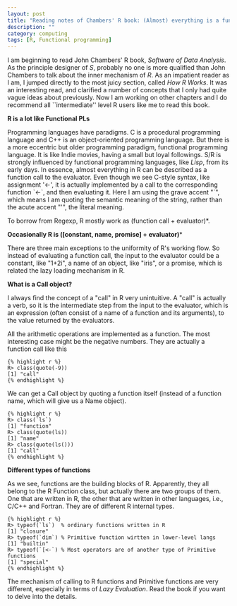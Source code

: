 ```yaml
---
layout: post
title: "Reading notes of Chambers' R book: (Almost) everything is a function call"
description: ""
category: computing
tags: [R, Functional programming]
---
```


I am beginning to read John Chambers' R book, _Software of Data Analysis_. As the principle designer of _S_, probably no one is more qualified than John Chambers to talk about the inner mechanism of _R_. As an impatient reader as I am, I jumped directly to the most juicy section, called _How R Works_. It was an interesting read, and clarified a number of concepts that I only had quite vague ideas about previously. Now I am working on other chapters and I do recommend all ``intermediate'' level R users like me to read this book.

**R is a lot like Functional PLs**

Programming languages have paradigms. C is a procedural programming language and C++ is an object-oriented programming language. But there is a more eccentric but older programming paradigm, functional programming language. It is like Indie movies, having a small but loyal followings. S/R is strongly influenced by functional programming languages, like _Lisp_, from its early days. In essence, almost everything in R can be described as a function call to the evaluator. Even though we see C-style syntax, like assignment '<-', it is actually implemented by a call to the corresponding function \`<-\`, and then evaluating it. Here I am using the grave accent "`", which means I am quoting the semantic meaning of the string, rather than the acute accent "'", the literal meaning. 

To borrow from Regexp, R mostly work as (function call + evaluator)*.

**Occasionally R is ([constant, name, promise] + evaluator)***

There are three main exceptions to the uniformity of R's working flow. So instead of evaluating a function call, the input to the evaluator could be a constant, like "1+2i", a name of an object, like "iris", or a promise, which is related the lazy loading mechanism in R.

**What is a Call object?**

I always find the concept of a "call" in R very unintuitive. A "call" is actually a verb, so it is the intermediate step from the input to the evaluator, which is an expression (often consist of a name of a function and its arguments), to the value returned by the evaluators. 

All the arithmetic operations are implemented as a function. The most interesting case might be the negative numbers. They are actually a function call like this

    {% highlight r %}
    R> class(quote(-9))
    [1] "call"
    {% endhighlight %}

We can get a Call object by quoting a function itself (instead of a function name, which will give us a Name object).

    {% highlight r %}
    R> class(`ls`)
    [1] "function"
    R> class(quote(ls))
    [1] "name"
    R> class(quote(ls()))   
    [1] "call"
    {% endhighlight %}

**Different types of functions**

As we see, functions are the building blocks of R. Apparently, they all belong to the R Function class, but actually there are two groups of them. One that are written in R, the other that are written in other languages, i.e., C/C++ and Fortran. They are of different R internal types.

    {% highlight r %}
    R> typeof(`ls`)  % ordinary functions written in R
    [1] "closure"
    R> typeof(`dim`) % Primitive function wirtten in lower-level langs
    [1] "builtin"
    R> typeof(`[<-`) % Most operators are of another type of Primitive functions
    [1] "special"
    {% endhighlight %}

The mechanism of calling to R functions and Primitive functions are very different, especially in terms of *Lazy Evaluation*. Read the book if you want to delve into the details. 
